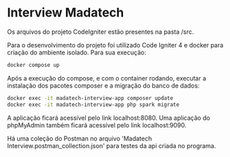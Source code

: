 # Interview Madatech

Os arquivos do projeto CodeIgniter estão presentes na pasta /src.

Para o desenvolvimento do projeto foi utilizado Code Igniter 4 e docker para criação do ambiente isolado.
Para sua execução:
``` bash
docker compose up
```
Após a execução do compose, e com o container rodando, executar a instalação dos pacotes composer e a migração do banco de dados:
``` bash
docker exec -it madatech-interview-app composer update
docker exec -it madatech-interview-app php spark migrate
```

A aplicação ficará acessível pelo link localhost:8080.
Uma aplicação do phpMyAdmin também ficará acessível pelo link localhost:9090.

Há uma coleção do Postman no arquivo 'Madatech Interview.postman_collection.json' para testes da api criada no programa.